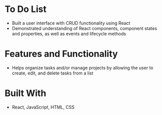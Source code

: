 # To Do List
* Built a user interface with CRUD functionality using React
* Demonstrated understanding of React components, component states and properties, as well as events and lifecycle methods

# Features and Functionality
* Helps organize tasks and/or manage projects by allowing the user to create, edit, and delete tasks from a list

# Built With
* React, JavaScript, HTML, CSS
